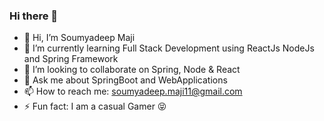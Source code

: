 ### Hi there 👋

- 👋 Hi, I’m Soumyadeep Maji
- 🌱 I’m currently learning Full Stack Development using ReactJs NodeJs and Spring Framework
- 💞️ I’m looking to collaborate on Spring, Node & React
- 💬 Ask me about SpringBoot and WebApplications
- 📫 How to reach me: soumyadeep.maji11@gmail.com
- ⚡ Fun fact: I am a casual Gamer 😝 

